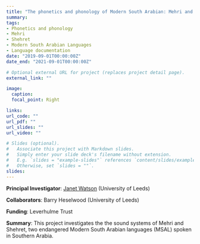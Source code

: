 ```yaml
---
title: "The phonetics and phonology of Modern South Arabian: Mehri and Shehret."
summary: 
tags:
- Phonetics and phonology
- Mehri
- Shehret
- Modern South Arabian Languages
- Language documentation
date: "2019-09-01T00:00:00Z"
date_end: "2021-09-01T00:00:00Z"

# Optional external URL for project (replaces project detail page).
external_link: ""

image: 
  caption:
  focal_point: Right

links:
url_code: ""
url_pdf: ""
url_slides: ""
url_video: ""

# Slides (optional).
#   Associate this project with Markdown slides.
#   Simply enter your slide deck's filename without extension.
#   E.g. `slides = "example-slides"` references `content/slides/example-slides.md`.
#   Otherwise, set `slides = ""`.
slides: 
---
```


**Principal Investigator**: <a href="https://ahc.leeds.ac.uk/languages/staff/151/janet-c-e-watson" target="_blank">Janet Watson</a> (University of Leeds)

**Collaborators**: Barry Heselwood (University of Leeds)

**Funding**: Leverhulme Trust

**Summary**: This project investigates the the sound systems of Mehri and Shehret, two endangered Modern South Arabian languages (MSAL) spoken in
Southern Arabia.
